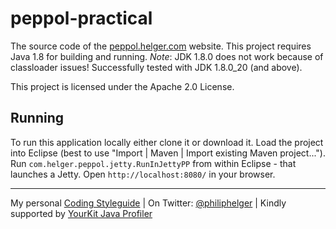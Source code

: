 # peppol-practical
The source code of the [peppol.helger.com](http://peppol.helger.com) website.
This project requires Java 1.8 for building and running. *Note*: JDK 1.8.0 does not work because of classloader issues! Successfully tested with JDK 1.8.0_20 (and above).

This project is licensed under the Apache 2.0 License.

## Running
To run this application locally either clone it or download it.
Load the project into Eclipse (best to use "Import | Maven | Import existing Maven project...").
Run `com.helger.peppol.jetty.RunInJettyPP` from within Eclipse - that launches a Jetty.
Open `http://localhost:8080/` in your browser.

---

My personal [Coding Styleguide](https://github.com/phax/meta/blob/master/CodingStyleguide.md) |
On Twitter: <a href="https://twitter.com/philiphelger">@philiphelger</a> |
Kindly supported by [YourKit Java Profiler](https://www.yourkit.com)